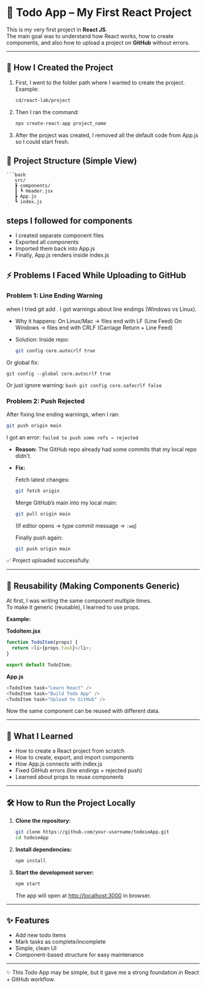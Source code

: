 # 📝 Todo App – My First React Project

This is my very first project in **React JS**.  
The main goal was to understand how React works, how to create components, and also how to upload a project on **GitHub** without errors.  

---

## 🚀 How I Created the Project

1. First, I went to the folder path where I wanted to create the project.  
   Example:  
   ```bash
   cd/react-lab/project
   
2. Then I ran the command:
   ```bash
   npx create-react-app project_name

3. After the project was created, I removed all the default code from App.js so I could start fresh.

## 📂 Project Structure (Simple View)
    ```bash
       src/
       ┣ components/
       ┃ ┗ Header.jsx
       ┣ App.js
       ┗ index.js

       
## steps I followed for components 

- I created separate component files
- Exported all components
- Imported them back into App.js
- Finally, App.js renders inside index.js

## ⚡ Problems I Faced While Uploading to GitHub
 
 ### Problem 1: Line Ending Warning
 
 when I tried git add . I got warnings about line endings (Windows vs Linux).
- Why it happens:
    On Linux/Mac → files end with LF (Line Feed)
    On Windows → files end with CRLF (Carriage Return + Line Feed)

- Solution:
Inside repo:
   ```bash
   git config core.autocrlf true

Or global fix:
   
    git config --global core.autocrlf true

Or just ignore warning:
    ```bash
     git config core.safecrlf false
     ```

### Problem 2: Push Rejected

After fixing line ending warnings, when I ran:
```bash
git push origin main
```

I got an error:
`failed to push some refs → rejected`

- **Reason:** The GitHub repo already had some commits that my local repo didn’t.

- **Fix:**

  Fetch latest changes:
  ```bash
  git fetch origin
  ```

  Merge GitHub’s main into my local main:
  ```bash
  git pull origin main
  ```
  (If editor opens → type commit message → `:wq`)

  Finally push again:
  ```bash
  git push origin main
  ```

✅ Project uploaded successfully.

---

## 🔄 Reusability (Making Components Generic)

At first, I was writing the same component multiple times.  
To make it generic (reusable), I learned to use props.

**Example:**

**TodoItem.jsx**
```javascript
function TodoItem(props) {
  return <li>{props.task}</li>;
}

export default TodoItem;
```

**App.js**
```javascript
<TodoItem task="Learn React" />
<TodoItem task="Build Todo App" />
<TodoItem task="Upload to GitHub" />
```

Now the same component can be reused with different data.

---

## 🎯 What I Learned

- How to create a React project from scratch
- How to create, export, and import components
- How App.js connects with index.js
- Fixed GitHub errors (line endings + rejected push)
- Learned about props to reuse components

---

## 🛠️ How to Run the Project Locally

1. **Clone the repository:**
   ```bash
   git clone https://github.com/your-username/todoieApp.git
   cd todoieApp
   ```

2. **Install dependencies:**
   ```bash
   npm install
   ```

3. **Start the development server:**
   ```bash
   npm start
   ```
   The app will open at [http://localhost:3000](http://localhost:3000) in browser.

---

## ✨ Features

- Add new todo items
- Mark tasks as complete/incomplete
- Simple, clean UI
- Component-based structure for easy maintenance

---
✨ This Todo App may be simple, but it gave me a strong foundation in React + GitHub workflow.
